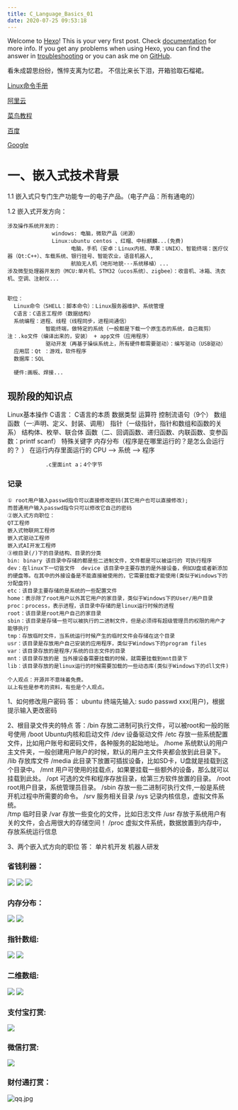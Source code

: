 ```yaml
---
title: C_Language_Basics_01
date: 2020-07-25 09:53:18
---
```


Welcome to [Hexo](https://hexo.io/)! This is your very first post. Check [documentation](https://hexo.io/docs/) for more info. If you get any problems when using Hexo, you can find the answer in [troubleshooting](https://hexo.io/docs/troubleshooting.html) or you can ask me on [GitHub](https://github.com/hexojs/hexo/issues).

  看朱成碧思纷纷，憔悴支离为忆君。
  不信比来长下泪，开箱验取石榴裙。

[Linux命令手册][Linux]

[Linux]: https://man.linuxde.net/

[阿里云][aliyun]

[aliyun]: http://www.aliyun.com

[菜鸟教程][Runoob]

[Runoob]: http://www.runoob.com/

[百度][Baidu]

[Baidu]: http://www.baidu.com

[Google][Google]

[Google]: http://google.com.hk

# 一、嵌入式技术背景
1.1 嵌入式只专门生产功能专一的电子产品。（电子产品：所有通电的）

  1.2 嵌入式开发方向：

    涉及操作系统开发的：
                  windows: 电脑，微软产品（闭源）
                  Linux:ubuntu centos 、红帽、中标麒麟...(免费)
                        电脑，手机（安卓：Linux内核、苹果：UNIX）、智能终端：医疗仪器（Qt:C++）、车载系统、银行挂号、智能农业，语音机器人,
                        航拍无人机（地形地貌---系统移植）...
    涉及微型处理器开发的（MCU:单片机、STM32（ucos系统）、zigbee）：收音机、冰箱、洗衣机、空调、注射仪...


    职位：
      Linux命令（SHELL：脚本命令）：Linux服务器维护、系统管理
      C语言：C语言工程师（数据结构）
      系统编程：进程、线程（线程同步，进程间通信）
                智能终端，做特定的系统（一般都是下载一个原生态的系统，自己裁剪）注：.ko文件（编译出来的，安装） + app文件（应用程序）
                驱动开发（再基于操纵系统上，所有硬件都需要驱动）：编写驱动（USB驱动）
      应用层：Qt ：游戏，软件程序
      数据库：SQL

      硬件:画板、焊接...

## 现阶段的知识点
Linux基本操作
    C语言：
      C语言的本质
        数据类型
        运算符
        控制流语句（9个）
        数组
        函数（一:声明、定义、封装、调用）
        指针（一级指针，指针和数组和函数的关系）
        结构体、枚举、联合体
        函数（二、回调函数、递归函数、内联函数、变参函数：printf scanf）
        特殊关键字
        内存分布（程序是在哪里运行的？是怎么会运行的？ ）
                在运行内存里面运行的 CPU --> 系统  --> 程序

                .c里面int a；4个字节

### 记录
    ① root用户输入passwd指令可以直接修改密码(其它用户也可以直接修改);
    而普通用户输入passwd指令只可以修改它自己的密码
    ②嵌入式方向职位：
    QT工程师
    嵌入式物联网工程师
    嵌入式驱动工程师
    嵌入式AI开发工程师
    ③根目录(/)下的目录结构、目录的分类
    bin: binary 该目录中存储的都是些二进制文件，文件都是可以被运行的 可执行程序
    dev：在linux下一切皆文件  device 该目录中主要存放的是外接设备，例如U盘或者新添加的硬盘等。在其中的外接设备是不能直接被使用的，它需要挂载才能使用(类似于Windows下的分配盘符)
    etc：该目录主要存储的是系统的一些配置文件
    home：表示除了root用户以外其它用户的家目录，类似于Windows下的User/用户目录
    proc：process，表示进程，该目录中存储的是linux运行时候的进程
    root：该目录是root用户自己的家目录
    sbin：该目录是存储一些可以被执行的二进制文件，但是必须得有超级管理员的权限的用户才能够执行
    tmp：存放临时文件，当系统运行时候产生的临时文件会存储在这个目录
    usr：该目录是存放用户自己安装的应用程序，类似于Windows下的program files
    var：该目录存放的是程序/系统的日志文件的目录
    mnt：该目录存放的是 当外接设备需要挂载的时候，就需要挂载到mnt目录下
    lib：该目录存放的是linux运行的时候需要加载的一些动态库(类似于Windows下的dll文件)

    个人观点：开源并不意味着免费。
    以上有些是参考的资料，有些是个人观点。



  1、如何修改用户密码
  答：  ubuntu 终端先输入: sudo passwd xxx(用户)，根据提示输入更改密码

  2、根目录文件夹的特点
  答：/bin     存放二进制可执行文件，可以被root和一般的账号使用
      /boot    Ubuntu内核和启动文件
      /dev     设备驱动文件
      /etc     存放一些系统配置文件，比如用户账号和密码文件，各种服务的起始地址。
      /home    系统默认的用户主文件夹，一般创建用户账户的时候，默认的用户主文件夹都会放到此目录下。
      /lib     存放库文件
      /media   此目录下放置可插拔设备，比如SD卡，U盘就是挂载到这个目录中。
      /mnt     用户可使用的挂载点，如果要挂载一些额外的设备，那么就可以挂载到此处。
      /opt     可选的文件和程序存放目录，给第三方软件放置的目录。
      /root    root用户目录，系统管理员目录。
      /sbin    存放一些二进制可执行文件,一般是系统开机过程中所需要的命令。
      /srv     服务相关目录
      /sys     记录内核信息，虚拟文件系统。  
      /tmp     临时目录
      /var     存放一些变化的文件，比如日志文件
      /usr     存放于系统用户有关的文件，会占用很大的存储空间！
      /proc    虚拟文件系统，数据放置到内存中，存放系统运行信息

  3、两个嵌入式方向的职位
  答：   单片机开发
         机器人研发


### 省钱利器：
![](/hexo-private-blog-website/images/淘宝客7.jpg)
![](/hexo-private-blog-website/images/淘宝客8.jpg)
![](/hexo-private-blog-website/images/淘宝客9.jpg)

### 内存分布：
![](/hexo-private-blog-website/images/内存分布.bmp)
![](/hexo-private-blog-website/images/内存分布.png)
### 指针数组:
![](/hexo-private-blog-website/images/整型指针数组.bmp)
![](/hexo-private-blog-website/images/字符指针数组.bmp)
### 二维数组:
![](/hexo-private-blog-website/images/二维数组.png)
![](/hexo-private-blog-website/images/二维数组1.png)
### 支付宝打赏:
![](/hexo-private-blog-website/images/alipay.jpg)
### 微信打赏:
![](/hexo-private-blog-website/images/wechat.jpg)
### 财付通打赏：
![qq.jpg](http://ww1.sinaimg.cn/large/006DnxC4gy1gfggwd0rvjj32ai2lxdrm.jpg)
